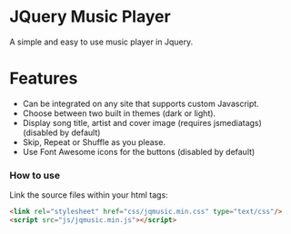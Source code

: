 # JQuery Music Player

A simple and easy to use music player in Jquery.

# Features

  - Can be integrated on any site that supports custom Javascript.
  - Choose between two built in themes (dark or light).
  - Display song title, artist and cover image (requires jsmediatags) (disabled by default)
  - Skip, Repeat or Shuffle as you please.
  - Use Font Awesome icons for the buttons (disabled by default)
  
### How to use

Link the source files within your html <head> tags:

```html
<link rel="stylesheet" href="css/jqmusic.min.css" type="text/css"/>
<script src="js/jqmusic.min.js"></script>
```
